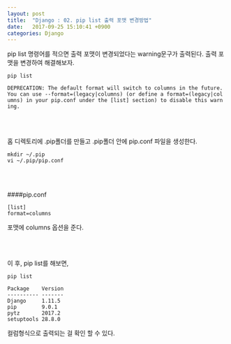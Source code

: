 ```yaml
---
layout: post
title:  "Django : 02. pip list 출력 포맷 변경방법"
date:   2017-09-25 15:10:41 +0900
categories: Django
---
```


pip list 명령어를 적으면 출력 포맷이 변경되었다는 warning문구가 출력된다. 출력 포맷을 변경하여 해결해보자.

```
pip list
```

```
DEPRECATION: The default format will switch to columns in the future.
You can use --format=(legacy|columns) (or define a format=(legacy|col
umns) in your pip.conf under the [list] section) to disable this warn
ing.
```

<br><br>

홈 디렉토리에 .pip폴더를 만들고 .pip폴더 안에 pip.conf 파일을 생성한다.

```
mkdir ~/.pip
vi ~/.pip/pip.conf
```

<br><br>

####pip.conf

```
[list]
format=columns
```

포맷에 columns 옵션을 준다.

<br><br>

이 후, pip list를 해보면,

```
pip list
```

```
Package    Version
---------- -------
Django     1.11.5
pip        9.0.1
pytz       2017.2
setuptools 28.8.0
```

컬럼형식으로 출력되는 걸 확인 할 수 있다.
